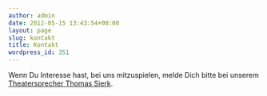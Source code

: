 ```yaml
---
author: admin
date: 2012-05-15 13:43:54+00:00
layout: page
slug: kontakt
title: Kontakt
wordpress_id: 351
---
```


Wenn Du Interesse hast, bei uns mitzuspielen, melde Dich bitte bei unserem [Theatersprecher Thomas Sierk](mailto:theater@agv-muenchen.de).
